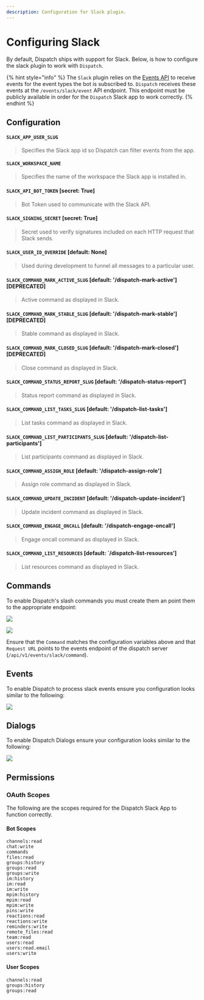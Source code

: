 ```yaml
---
description: Configuration for Slack plugin.
---
```


# Configuring Slack

By default, Dispatch ships with support for Slack. Below, is how to configure the slack plugin to work with `Dispatch`.

{% hint style="info" %}
The `Slack` plugin relies on the [Events API](https://api.slack.com/events-api) to receive events for the event types the bot is subscribed to. `Dispatch` receives these events at the `/events/slack/event` API endpoint. This endpoint must be publicly available in order for the `Dispatch` Slack app to work correctly.
{% endhint %}

## Configuration

#### `SLACK_APP_USER_SLUG`

> Specifies the Slack app id so Dispatch can filter events from the app.

#### `SLACK_WORKSPACE_NAME`

> Specifies the name of the workspace the Slack app is installed in.

#### `SLACK_API_BOT_TOKEN` \[secret: True\]

> Bot Token used to communicate with the Slack API.

#### `SLACK_SIGNING_SECRET` \[secret: True\]

> Secret used to verify signatures included on each HTTP request that Slack sends.

#### `SLACK_USER_ID_OVERRIDE` \[default: None\]

> Used during development to funnel all messages to a particular user.

#### `SLACK_COMMAND_MARK_ACTIVE_SLUG` \[default: '/dispatch-mark-active'\] \[DEPRECATED\]

> Active command as displayed in Slack.

#### `SLACK_COMMAND_MARK_STABLE_SLUG` \[default: '/dispatch-mark-stable'\] \[DEPRECATED\]

> Stable command as displayed in Slack.

#### `SLACK_COMMAND_MARK_CLOSED_SLUG` \[default: '/dispatch-mark-closed'\] \[DEPRECATED\]

> Close command as displayed in Slack.

#### `SLACK_COMMAND_STATUS_REPORT_SLUG` \[default: '/dispatch-status-report'\]

> Status report command as displayed in Slack.

#### `SLACK_COMMAND_LIST_TASKS_SLUG` \[default: '/dispatch-list-tasks'\]

> List tasks command as displayed in Slack.

#### `SLACK_COMMAND_LIST_PARTICIPANTS_SLUG` \[default: '/dispatch-list-participants'\]

> List participants command as displayed in Slack.

#### `SLACK_COMMAND_ASSIGN_ROLE` \[default: '/dispatch-assign-role'\]

> Assign role command as displayed in Slack.

#### `SLACK_COMMAND_UPDATE_INCIDENT` \[default: '/dispatch-update-incident'\]

> Update incident command as displayed in Slack.

#### `SLACK_COMMAND_ENGAGE_ONCALL` \[default: '/dispatch-engage-oncall'\]

> Engage oncall command as displayed in Slack.

#### `SLACK_COMMAND_LIST_RESOURCES` \[default: \`/dispatch-list-resources'\]

> List resources command as displayed in Slack.

## Commands

To enable Dispatch's slash commands you must create them an point them to the appropriate endpoint:

![](../../.gitbook/assets/slack-setup-commands-0%20%281%29.png)

![](../../.gitbook/assets/slack-setup-commands-1.png)

Ensure that the `Command` matches the configuration variables above and that `Request URL` points to the events endpoint of the dispatch server \(`/api/v1/events/slack/command`\).

## Events

To enable Dispatch to process slack events ensure you configuration looks similar to the following:

![](../../.gitbook/assets/slack-setup-events%20%281%29.png)

## Dialogs

To enable Dispatch Dialogs ensure your configuration looks similar to the following:

![](../../.gitbook/assets/slack-setup-dialogs.png)

## Permissions

### OAuth Scopes

The following are the scopes required for the Dispatch Slack App to function correctly.

#### Bot Scopes

```text
channels:read
chat:write
commands
files:read
groups:history
groups:read
groups:write
im:history
im:read
im:write
mpim:history
mpim:read
mpim:write
pins:write
reactions:read
reactions:write
reminders:write
remote_files:read
team:read
users:read
users:read.email
users:write
```

#### User Scopes

```text
channels:read
groups:history
groups:read
```


